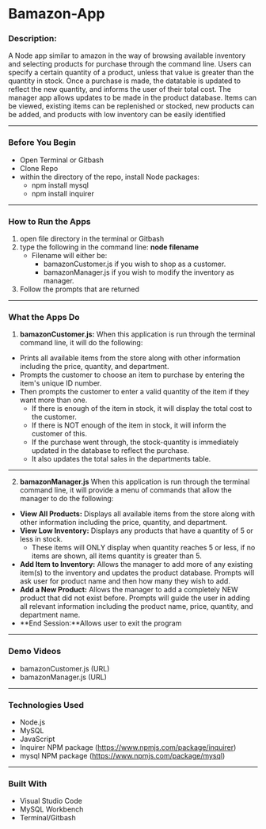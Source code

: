 # Bamazon-App
### **Description:**
A Node app similar to amazon in the way of browsing available inventory and selecting products for purchase through the command line. Users can specify a certain quantity of a product, unless that value is greater than the quantity in stock. Once a purchase is made, the datatable is updated to reflect the new quantity, and informs the user of their total cost. The manager app allows updates to be made in the product database. Items can be viewed, existing items can be replenished or stocked, new products can be added, and products with low inventory can be easily identified<br>
_____
### **Before You Begin**
* Open Terminal or Gitbash
* Clone Repo
* within the directory of the repo, install Node packages:
    * npm install mysql
    * npm install inquirer<br>
_____
### **How to Run the Apps**
1. open file directory in the terminal or Gitbash
2. type the following in the command line:  **node filename** 
    * Filename will either be:
        * bamazonCustomer.js if you wish to shop as a customer.
        * bamazonManager.js if you wish to modify the inventory as manager.
3. Follow the prompts that are returned
_____
### **What the Apps Do**
1. **bamazonCustomer.js:** 
When this application is run through the terminal command line, it will do the following:
* Prints all available items from the store along with other information including the price, quantity, and department.
* Prompts the customer to choose an item to purchase by entering the item's unique ID number.
* Then prompts the customer to enter a valid quantity of the item if they want more than one.
    * If there is enough of the item in stock, it will display the total cost to the customer.
    * If there is NOT enough of the item in stock, it will inform the customer of this.
    * If the purchase went through, the stock-quantity is immediately updated in the database to reflect the purchase.
    * It also updates the total sales in the departments table.<br>
_____
2. **bamazonManager.js**
When this application is run through the terminal command line, it will provide a menu of commands that allow the manager to do the following:
* **View All Products:** Displays all available items from the store along with other information including the price, quantity, and department.
* **View Low Inventory:** Displays any products that have a quantity of 5 or less in stock.
    * These items will ONLY display when quantity reaches 5 or less, if no items are shown, all items quantity is greater than 5.
* **Add Item to Inventory:** Allows the manager to add more of any existing item(s) to the inventory and updates the product database. Prompts will ask user for product name and then how many they wish to add.
* **Add a New Product:** Allows the manager to add a completely NEW product that did not exist before. Prompts will guide the user in adding all relevant information including the product name, price, quantity, and department name.
* **End Session:**Allows user to exit the program<br>
_____
### **Demo Videos**
* bamazonCustomer.js (URL)
* bamazonManager.js (URL)
_____
### **Technologies Used**
* Node.js
* MySQL 
* JavaScript
* Inquirer NPM package (https://www.npmjs.com/package/inquirer)
* mysql NPM package (https://www.npmjs.com/package/mysql)<br>
_____
### **Built With**
* Visual Studio Code
* MySQL Workbench
* Terminal/Gitbash






